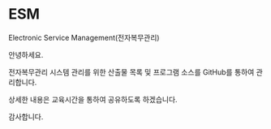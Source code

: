 # ESM
Electronic Service Management(전자복무관리)


안녕하세요.


전자복무관리 시스템 관리를 위한 산출물 목록 및 프로그램 소스를 GitHub를 통하여 관리합니다.

상세한 내용은 교육시간을 통하여 공유하도록 하겠습니다.


감사합니다.
